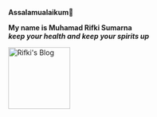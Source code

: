 **Assalamualaikum**👋

**My name is Muhamad Rifki Sumarna**<br/>
***keep your health and keep your spirits up***

<a href="https://rifkisbg.blogspot.com">
  <img align="center" alt="Rifki's Blog" width="124px" src="https://img.shields.io/badge/Blogger-FF5722.svg?style=for-the-badge&logo=Blogger&logoColor=white" />
</a>
